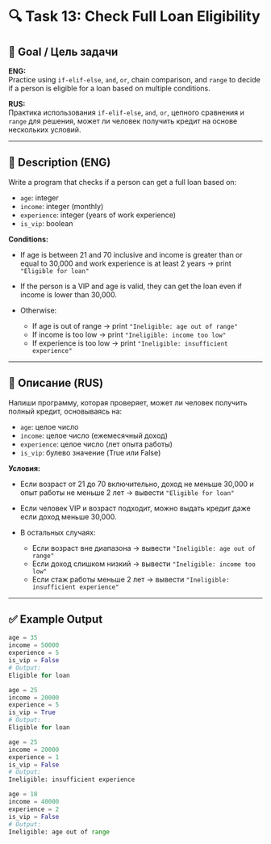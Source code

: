 
# 🔍 Task 13: Check Full Loan Eligibility

## 🎯 Goal / Цель задачи

**ENG:**  
Practice using `if-elif-else`, `and`, `or`, chain comparison, and `range` to decide if a person is eligible for a loan based on multiple conditions.

**RUS:**  
Практика использования `if-elif-else`, `and`, `or`, цепного сравнения и `range` для решения, может ли человек получить кредит на основе нескольких условий.

---

## 📌 Description (ENG)

Write a program that checks if a person can get a full loan based on:

- `age`: integer
- `income`: integer (monthly)
- `experience`: integer (years of work experience)
- `is_vip`: boolean

**Conditions:**  
- If age is between 21 and 70 inclusive and income is greater than or equal to 30,000 and work experience is at least 2 years → print `"Eligible for loan"`

- If the person is a VIP and age is valid, they can get the loan even if income is lower than 30,000.

- Otherwise:
  - If age is out of range → print `"Ineligible: age out of range"`
  - If income is too low → print `"Ineligible: income too low"`
  - If experience is too low → print `"Ineligible: insufficient experience"`

---

## 📌 Описание (RUS)

Напиши программу, которая проверяет, может ли человек получить полный кредит, основываясь на:

- `age`: целое число
- `income`: целое число (ежемесячный доход)
- `experience`: целое число (лет опыта работы)
- `is_vip`: булево значение (True или False)

**Условия:**  
- Если возраст от 21 до 70 включительно, доход не меньше 30,000 и опыт работы не меньше 2 лет → вывести `"Eligible for loan"`

- Если человек VIP и возраст подходит, можно выдать кредит даже если доход меньше 30,000.

- В остальных случаях:
  - Если возраст вне диапазона → вывести `"Ineligible: age out of range"`
  - Если доход слишком низкий → вывести `"Ineligible: income too low"`
  - Если стаж работы меньше 2 лет → вывести `"Ineligible: insufficient experience"`

---

## ✅ Example Output

```python
age = 35
income = 50000
experience = 5
is_vip = False
# Output:
Eligible for loan
```

```python
age = 25
income = 20000
experience = 5
is_vip = True
# Output:
Eligible for loan
```

```python
age = 25
income = 20000
experience = 1
is_vip = False
# Output:
Ineligible: insufficient experience
```

```python
age = 18
income = 40000
experience = 2
is_vip = False
# Output:
Ineligible: age out of range
```
